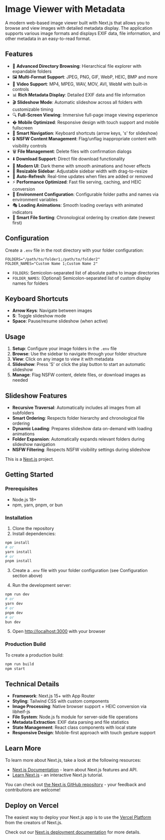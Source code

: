 # Image Viewer with Metadata

A modern web-based image viewer built with Next.js that allows you to browse and view images with detailed metadata display. The application supports various image formats and displays EXIF data, file information, and other metadata in an easy-to-read format.

## Features

- 📁 **Advanced Directory Browsing**: Hierarchical file explorer with expandable folders
- 🖼️ **Multi-Format Support**: JPEG, PNG, GIF, WebP, HEIC, BMP and more
- 🎥 **Video Support**: MP4, MPEG, WAV, MOV, AVI, WebM with built-in controls
- 📊 **Rich Metadata Display**: Detailed EXIF data and file information
- 🎬 **Slideshow Mode**: Automatic slideshow across all folders with customizable timing
- 🔍 **Full-Screen Viewing**: Immersive full-page image viewing experience
- � **Mobile Optimized**: Responsive design with touch support and mobile fullscreen
- 🎯 **Smart Navigation**: Keyboard shortcuts (arrow keys, 's' for slideshow)
- 🔒 **NSFW Content Management**: Flag/unflag inappropriate content with visibility controls
- 🗑️ **File Management**: Delete files with confirmation dialogs
- ⬇️ **Download Support**: Direct file download functionality
- 🎨 **Modern UI**: Dark theme with smooth animations and hover effects
- 📐 **Resizable Sidebar**: Adjustable sidebar width with drag-to-resize
- 🔄 **Auto-Refresh**: Real-time updates when files are added or removed
- ⚡ **Performance Optimized**: Fast file serving, caching, and HEIC conversion
- 📂 **Environment Configuration**: Configurable folder paths and names via environment variables
- 🎭 **Loading Animations**: Smooth loading overlays with animated indicators
- 💾 **Smart File Sorting**: Chronological ordering by creation date (newest first)

## Configuration

Create a `.env` file in the root directory with your folder configuration:

```env
FOLDERS="/path/to/folder1;/path/to/folder2"
FOLDER_NAMES="Custom Name 1;Custom Name 2"
```

- `FOLDERS`: Semicolon-separated list of absolute paths to image directories
- `FOLDER_NAMES`: (Optional) Semicolon-separated list of custom display names for folders

## Keyboard Shortcuts

- **Arrow Keys**: Navigate between images
- **S**: Toggle slideshow mode
- **Space**: Pause/resume slideshow (when active)

## Usage

1. **Setup**: Configure your image folders in the `.env` file
2. **Browse**: Use the sidebar to navigate through your folder structure
3. **View**: Click on any image to view it with metadata
4. **Slideshow**: Press 'S' or click the play button to start an automatic slideshow
5. **Manage**: Flag NSFW content, delete files, or download images as needed

## Slideshow Features

- **Recursive Traversal**: Automatically includes all images from all subfolders
- **Smart Ordering**: Respects folder hierarchy and chronological file ordering
- **Dynamic Loading**: Prepares slideshow data on-demand with loading animations
- **Folder Expansion**: Automatically expands relevant folders during slideshow navigation
- **NSFW Filtering**: Respects NSFW visibility settings during slideshow

This is a [Next.js](https://nextjs.org) project.

## Getting Started

### Prerequisites

- Node.js 18+ 
- npm, yarn, pnpm, or bun

### Installation

1. Clone the repository
2. Install dependencies:

```bash
npm install
# or
yarn install
# or
pnpm install
```

3. Create a `.env` file with your folder configuration (see Configuration section above)

4. Run the development server:

```bash
npm run dev
# or
yarn dev
# or
pnpm dev
# or
bun dev
```

5. Open [http://localhost:3000](http://localhost:3000) with your browser

### Production Build

To create a production build:

```bash
npm run build
npm start
```

## Technical Details

- **Framework**: Next.js 15+ with App Router
- **Styling**: Tailwind CSS with custom components
- **Image Processing**: Native browser support + HEIC conversion via libheif-js
- **File System**: Node.js fs module for server-side file operations
- **Metadata Extraction**: EXIF data parsing and file statistics
- **State Management**: React class components with local state
- **Responsive Design**: Mobile-first approach with touch gesture support

## Learn More

To learn more about Next.js, take a look at the following resources:

- [Next.js Documentation](https://nextjs.org/docs) - learn about Next.js features and API.
- [Learn Next.js](https://nextjs.org/learn) - an interactive Next.js tutorial.

You can check out [the Next.js GitHub repository](https://github.com/vercel/next.js) - your feedback and contributions are welcome!

## Deploy on Vercel

The easiest way to deploy your Next.js app is to use the [Vercel Platform](https://vercel.com/new?utm_medium=default-template&filter=next.js&utm_source=create-next-app&utm_campaign=create-next-app-readme) from the creators of Next.js.

Check out our [Next.js deployment documentation](https://nextjs.org/docs/app/building-your-application/deploying) for more details.
